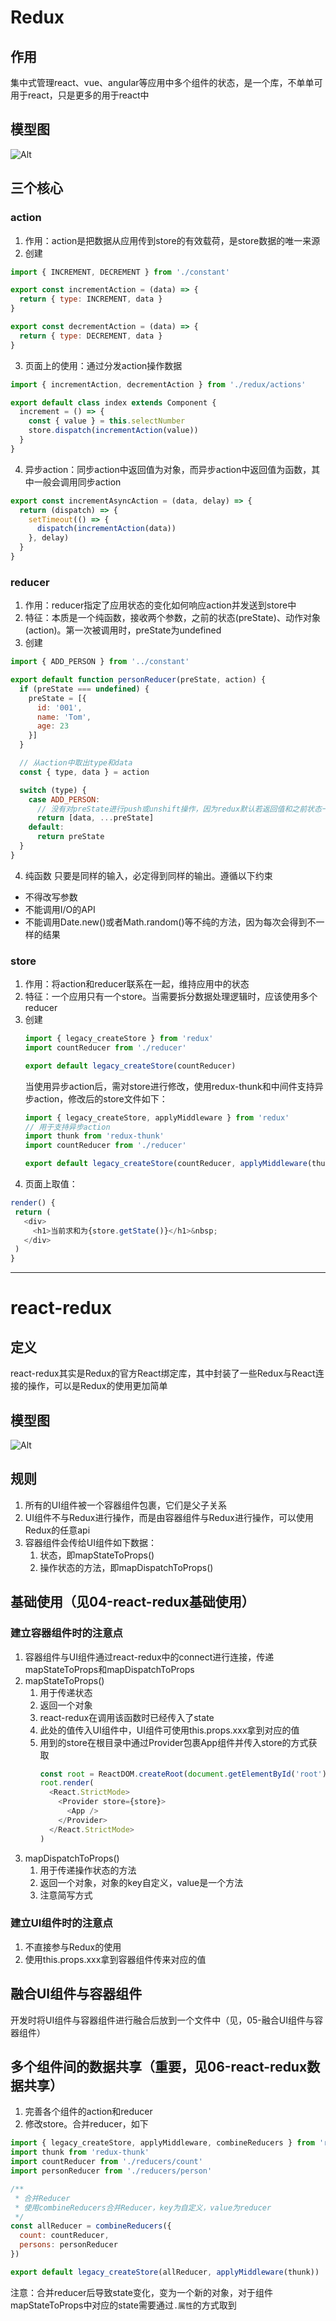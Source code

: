 # Redux

## 作用
集中式管理react、vue、angular等应用中多个组件的状态，是一个库，不单单可用于react，只是更多的用于react中

## 模型图
![Alt](img/redux模型图.png)

## 三个核心
### action
1. 作用：action是把数据从应用传到store的有效载荷，是store数据的唯一来源
2. 创建
```javascript
import { INCREMENT, DECREMENT } from './constant'

export const incrementAction = (data) => {
  return { type: INCREMENT, data }
}

export const decrementAction = (data) => {
  return { type: DECREMENT, data }
}
```
3. 页面上的使用：通过分发action操作数据
```javascript
import { incrementAction, decrementAction } from './redux/actions'

export default class index extends Component {
  increment = () => {
    const { value } = this.selectNumber
    store.dispatch(incrementAction(value))
  }
}
```
4. 异步action：同步action中返回值为对象，而异步action中返回值为函数，其中一般会调用同步action
```javascript
export const incrementAsyncAction = (data, delay) => {
  return (dispatch) => {
    setTimeout(() => {
      dispatch(incrementAction(data))
    }, delay)
  }
}
```

### reducer
1. 作用：reducer指定了应用状态的变化如何响应action并发送到store中
2. 特征：本质是一个纯函数，接收两个参数，之前的状态(preState)、动作对象(action)。第一次被调用时，preState为undefined
3. 创建
```javascript
import { ADD_PERSON } from '../constant'

export default function personReducer(preState, action) {
  if (preState === undefined) {
    preState = [{
      id: '001',
      name: 'Tom',
      age: 23
    }]
  }

  // 从action中取出type和data
  const { type, data } = action

  switch (type) {
    case ADD_PERSON:
      // 没有对preState进行push或unshift操作，因为redux默认若返回值和之前状态一致，则不更新页面
      return [data, ...preState]
    default:
      return preState
  }
}
```
4. 纯函数
只要是同样的输入，必定得到同样的输出。遵循以下约束
  * 不得改写参数
  * 不能调用I/O的API
  * 不能调用Date.new()或者Math.random()等不纯的方法，因为每次会得到不一样的结果

### store
1. 作用：将action和reducer联系在一起，维持应用中的状态
2. 特征：一个应用只有一个store。当需要拆分数据处理逻辑时，应该使用多个reducer
3. 创建
   ```javascript
   import { legacy_createStore } from 'redux'
   import countReducer from './reducer'

   export default legacy_createStore(countReducer)
   ```
   当使用异步action后，需对store进行修改，使用redux-thunk和中间件支持异步action，修改后的store文件如下：
   ```javascript
   import { legacy_createStore, applyMiddleware } from 'redux'
   // 用于支持异步action
   import thunk from 'redux-thunk'
   import countReducer from './reducer'

   export default legacy_createStore(countReducer, applyMiddleware(thunk))
   ```
4. 页面上取值：
```javascript
render() {
 return (
   <div>
     <h1>当前求和为{store.getState()}</h1>&nbsp;
   </div>
 )
}
```

***

# react-redux

## 定义
react-redux其实是Redux的官方React绑定库，其中封装了一些Redux与React连接的操作，可以是Redux的使用更加简单

## 模型图
![Alt](img/react-redux模型图.png)

## 规则
1. 所有的UI组件被一个容器组件包裹，它们是父子关系
2. UI组件不与Redux进行操作，而是由容器组件与Redux进行操作，可以使用Redux的任意api
3. 容器组件会传给UI组件如下数据：
   1. 状态，即mapStateToProps()
   2. 操作状态的方法，即mapDispatchToProps()

## 基础使用（见04-react-redux基础使用）
### 建立容器组件时的注意点
1. 容器组件与UI组件通过react-redux中的connect进行连接，传递mapStateToProps和mapDispatchToProps
2. mapStateToProps()
   1. 用于传递状态
   2. 返回一个对象
   3. react-redux在调用该函数时已经传入了state
   4. 此处的值传入UI组件中，UI组件可使用this.props.xxx拿到对应的值
   5. 用到的store在根目录中通过Provider包裹App组件并传入store的方式获取
      ```javascript
      const root = ReactDOM.createRoot(document.getElementById('root'))
      root.render(
        <React.StrictMode>
          <Provider store={store}>
            <App />
          </Provider>
        </React.StrictMode>
      )
      ```
3. mapDispatchToProps()
   1. 用于传递操作状态的方法
   2. 返回一个对象，对象的key自定义，value是一个方法
   3. 注意简写方式

### 建立UI组件时的注意点
1. 不直接参与Redux的使用
2. 使用this.props.xxx拿到容器组件传来对应的值

## 融合UI组件与容器组件
开发时将UI组件与容器组件进行融合后放到一个文件中（见，05-融合UI组件与容器组件）

## 多个组件间的数据共享（重要，见06-react-redux数据共享）
1. 完善各个组件的action和reducer
2. 修改store。合并reducer，如下
```javascript
import { legacy_createStore, applyMiddleware, combineReducers } from 'redux'
import thunk from 'redux-thunk'
import countReducer from './reducers/count'
import personReducer from './reducers/person'

/**
 * 合并Reducer
 * 使用combineReducers合并Reducer，key为自定义，value为reducer
 */
const allReducer = combineReducers({
  count: countReducer,
  persons: personReducer
})

export default legacy_createStore(allReducer, applyMiddleware(thunk))
```
  注意：合并reducer后导致state变化，变为一个新的对象，对于组件mapStateToProps中对应的state需要通过`.属性`的方式取到